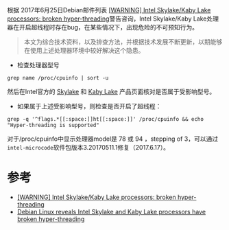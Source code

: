 根据 2017年6月25日Debian邮件列表 [[WARNING] Intel Skylake/Kaby Lake processors: broken hyper-threading](https://lists.debian.org/debian-devel/2017/06/msg00308.html)警告咨询，Intel Skylake/Kaby Lake处理器在开启超线程时存在bug，在某些情况下，出现危险的不可预知行为。

> 本文为综合技术资料，以及排查方法，并根据技术发展不断更新，以期能够在使用上述处理器环境中较好解决这个隐患。

* 检查处理器型号

```
grep name /proc/cpuinfo | sort -u
```

然后在Intel官方的 [Skylake](http://ark.intel.com/products/codename/37572/Skylake) 和 [Kaby Lake](http://ark.intel.com/products/codename/82879/Kaby-Lake) 产品页面核对是否属于受影响型号。

* 如果属于上述受影响型号，则检查是否开启了超线程：

```
grep -q '^flags.*[[:space:]]ht[[:space:]]' /proc/cpuinfo && echo "Hyper-threading is supported"
```

对于/proc/cpuinfo中显示处理器model是 78 或 94 ，stepping of 3，可以通过`intel-microcode`软件包版本3.20170511.1修复（2017.6.17）。

# 参考

* [[WARNING] Intel Skylake/Kaby Lake processors: broken hyper-threading](https://lists.debian.org/debian-devel/2017/06/msg00308.html)
* [Debian Linux reveals Intel Skylake and Kaby Lake processors have broken hyper-threading](http://www.zdnet.com/article/debian-linux-reveals-intel-skylake-kaby-lake-processors-have-broken-hyper-threading/)